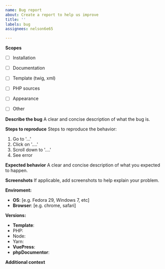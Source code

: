 ```yaml
---
name: Bug report
about: Create a report to help us improve
title: ''
labels: bug
assignees: nelson6e65

---
```


**Scopes**
- [ ] Installation
- [ ] Documentation
- [ ] Template (twig, xml)
- [ ] PHP sources
- [ ] Appearance 
- [ ] Other
 

**Describe the bug**
A clear and concise description of what the bug is.


**Steps to reproduce**
Steps to reproduce the behavior:
1. Go to '...'
2. Click on '....'
3. Scroll down to '....'
4. See error

**Expected behavior**
A clear and concise description of what you expected to happen.

**Screenshots**
If applicable, add screenshots to help explain your problem.

**Enviroment:**
 - **OS**: [e.g. Fedora 29, Windows 7, etc]
 - **Browser**: [e.g. chrome, safari]

**Versions:**
 - **Template**: 
 - PHP: 
 - Node: 
 - Yarn: 
 - **VuePress**: 
 - **phpDocumentor**: 

**Additional context**
<!-- Add any other context about the problem here. -->
